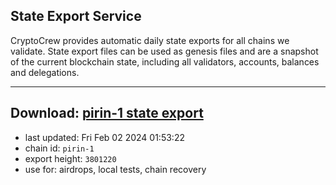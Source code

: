 ## State Export Service
CryptoCrew provides automatic daily state exports for all chains we validate. State export files can be used as genesis files and are a snapshot of the current blockchain state, including all validators, accounts, balances and delegations.

---
**Download: [pirin-1 state export](https://dl.ccvalidators.com/SERVICE/nolus/pirin-1_export_3801220.json)**
---

- last updated: Fri Feb 02 2024 01:53:22
- chain id: `pirin-1`
- export height: `3801220`
- use for: airdrops, local tests, chain recovery

